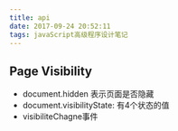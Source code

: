```yaml
---
title: api
date: 2017-09-24 20:52:11
tags: javaScript高级程序设计笔记
---
```

## Page Visibility
- document.hidden 表示页面是否隐藏
- document.visibilityState: 有4个状态的值
- visibiliteChagne事件
